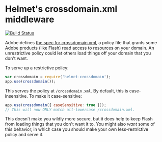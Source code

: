 Helmet's crossdomain.xml middleware
===================================

[![Build Status](https://travis-ci.org/helmetjs/crossdomain.svg?branch=master)](https://travis-ci.org/helmetjs/crossdomain)

Adobe defines [the spec for crossdomain.xml](http://www.adobe.com/devnet/articles/crossdomain_policy_file_spec.html), a policy file that grants some Adobe products (like Flash) read access to resources on your domain. An unrestrictive policy could let others load things off your domain that you don't want.

To serve up a restrictive policy:

```javascript
var crossdomain = require('helmet-crossdomain');
app.use(crossdomain());
```

This serves the policy at `/crossdomain.xml`. By default, this is case-insensitive. To make it case-sensitive:

```javascript
app.use(crossdomain({ caseSensitive: true }));
// This will now ONLY match all-lowercase /crossdomain.xml.
```

This doesn't make you wildly more secure, but it does help to keep Flash from loading things that you don't want it to. You might also *want* some of this behavior, in which case you should make your own less-restrictive policy and serve it.
